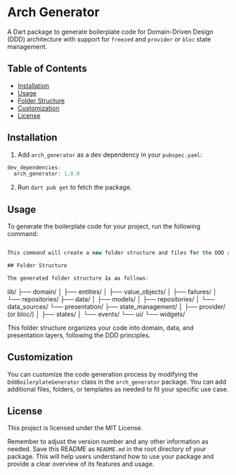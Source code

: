 # Arch Generator

A Dart package to generate boilerplate code for Domain-Driven Design (DDD) architecture with support for `freezed` and `provider` or `bloc` state management.

## Table of Contents

- [Installation](#installation)
- [Usage](#usage)
- [Folder Structure](#folder-structure)
- [Customization](#customization)
- [License](#license)

## Installation

1. Add `arch_generator` as a dev dependency in your `pubspec.yaml`:

```dart
dev_dependencies:
  arch_generator: 1.0.0
```

2. Run `dart pub get` to fetch the package.

## Usage

To generate the boilerplate code for your project, run the following command:

```dart dart pub run arch_generator --ddd build

This command will create a new folder structure and files for the DDD architecture, including support for `freezed` and `bloc` state management. You can replace `bloc` with `provider` if you prefer using the `provider` state management package.

## Folder Structure

The generated folder structure is as follows:

```
lib/
├── domain/
│ ├── entities/
│ ├── value_objects/
│ ├── failures/
│ └── repositories/
├── data/
│ ├── models/
│ ├── repositories/
│ └── data_sources/
└── presentation/
├── state_management/
│ ├── provider/ (or bloc/)
│ ├── states/
│ └── events/
└── ui/
└── widgets/

This folder structure organizes your code into domain, data, and presentation layers, following the DDD principles.

## Customization

You can customize the code generation process by modifying the `DddBoilerplateGenerator` class in the `arch_generator` package. You can add additional files, folders, or templates as needed to fit your specific use case.

## License

This project is licensed under the MIT License.

Remember to adjust the version number and any other information as needed. Save this README as `README.md` in the root directory of your package. This will help users understand how to use your package and provide a clear overview of its features and usage.
